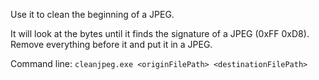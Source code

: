 Use it to clean the beginning of a JPEG.



It will look at the bytes until it finds the signature of a JPEG (0xFF 0xD8). Remove everything before it and put it in a JPEG.



Command line: `cleanjpeg.exe <originFilePath> <destinationFilePath>`